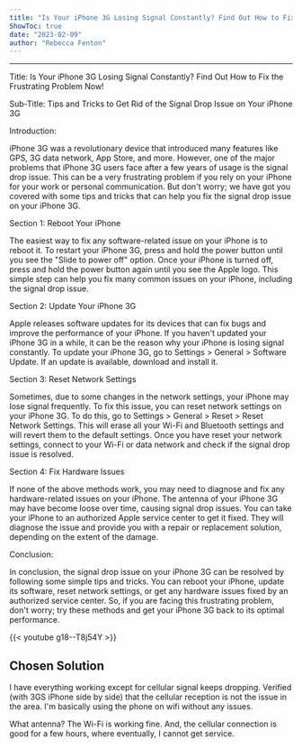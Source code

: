 ```yaml
---
title: "Is Your iPhone 3G Losing Signal Constantly? Find Out How to Fix the Frustrating Problem Now!"
ShowToc: true 
date: "2023-02-09"
author: "Rebecca Fenton"
---
```

*****
Title: Is Your iPhone 3G Losing Signal Constantly? Find Out How to Fix the Frustrating Problem Now!

Sub-Title: Tips and Tricks to Get Rid of the Signal Drop Issue on Your iPhone 3G 

Introduction: 

iPhone 3G was a revolutionary device that introduced many features like GPS, 3G data network, App Store, and more. However, one of the major problems that iPhone 3G users face after a few years of usage is the signal drop issue. This can be a very frustrating problem if you rely on your iPhone for your work or personal communication. But don't worry; we have got you covered with some tips and tricks that can help you fix the signal drop issue on your iPhone 3G.

Section 1: Reboot Your iPhone 

The easiest way to fix any software-related issue on your iPhone is to reboot it. To restart your iPhone 3G, press and hold the power button until you see the "Slide to power off" option. Once your iPhone is turned off, press and hold the power button again until you see the Apple logo. This simple step can help you fix many common issues on your iPhone, including the signal drop issue.

Section 2: Update Your iPhone 3G 

Apple releases software updates for its devices that can fix bugs and improve the performance of your iPhone. If you haven't updated your iPhone 3G in a while, it can be the reason why your iPhone is losing signal constantly. To update your iPhone 3G, go to Settings > General > Software Update. If an update is available, download and install it. 

Section 3: Reset Network Settings 

Sometimes, due to some changes in the network settings, your iPhone may lose signal frequently. To fix this issue, you can reset network settings on your iPhone 3G. To do this, go to Settings > General > Reset > Reset Network Settings. This will erase all your Wi-Fi and Bluetooth settings and will revert them to the default settings. Once you have reset your network settings, connect to your Wi-Fi or data network and check if the signal drop issue is resolved. 

Section 4: Fix Hardware Issues 

If none of the above methods work, you may need to diagnose and fix any hardware-related issues on your iPhone. The antenna of your iPhone 3G may have become loose over time, causing signal drop issues. You can take your iPhone to an authorized Apple service center to get it fixed. They will diagnose the issue and provide you with a repair or replacement solution, depending on the extent of the damage. 

Conclusion: 

In conclusion, the signal drop issue on your iPhone 3G can be resolved by following some simple tips and tricks. You can reboot your iPhone, update its software, reset network settings, or get any hardware issues fixed by an authorized service center. So, if you are facing this frustrating problem, don't worry; try these methods and get your iPhone 3G back to its optimal performance.

{{< youtube g18--T8j54Y >}} 



## Chosen Solution
 I have everything working except for cellular signal keeps dropping.  Verified (with 3GS iPhone side by side) that the cellular reception is not the issue in the area.
I'm basically using the phone on wifi without any issues.

 What antenna?  The Wi-Fi is working fine.  And, the cellular connection is good for a few hours, where eventually, I cannot get service.




